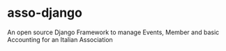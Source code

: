 # asso-django
An open source Django Framework to manage Events, Member and basic Accounting for an Italian Association
